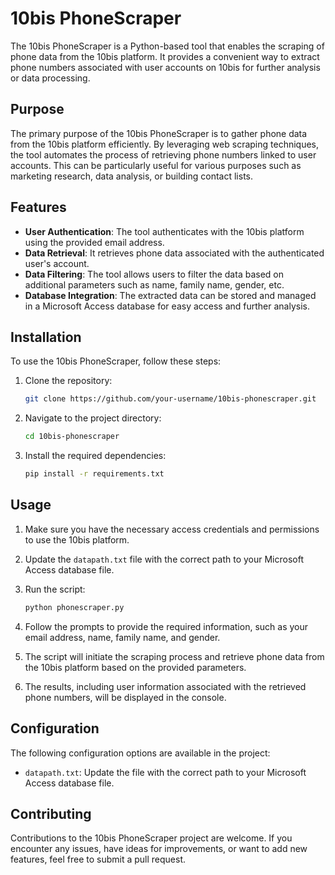 # 10bis PhoneScraper

The 10bis PhoneScraper is a Python-based tool that enables the scraping of phone data from the 10bis platform. It provides a convenient way to extract phone numbers associated with user accounts on 10bis for further analysis or data processing.

## Purpose

The primary purpose of the 10bis PhoneScraper is to gather phone data from the 10bis platform efficiently. By leveraging web scraping techniques, the tool automates the process of retrieving phone numbers linked to user accounts. This can be particularly useful for various purposes such as marketing research, data analysis, or building contact lists.

## Features

- **User Authentication**: The tool authenticates with the 10bis platform using the provided email address.
- **Data Retrieval**: It retrieves phone data associated with the authenticated user's account.
- **Data Filtering**: The tool allows users to filter the data based on additional parameters such as name, family name, gender, etc.
- **Database Integration**: The extracted data can be stored and managed in a Microsoft Access database for easy access and further analysis.

## Installation

To use the 10bis PhoneScraper, follow these steps:

1. Clone the repository:

   ```bash
   git clone https://github.com/your-username/10bis-phonescraper.git
   ```

2. Navigate to the project directory:

   ```bash
   cd 10bis-phonescraper
   ```

3. Install the required dependencies:

   ```bash
   pip install -r requirements.txt
   ```

## Usage

1. Make sure you have the necessary access credentials and permissions to use the 10bis platform.

2. Update the `datapath.txt` file with the correct path to your Microsoft Access database file.

3. Run the script:

   ```bash
   python phonescraper.py
   ```

4. Follow the prompts to provide the required information, such as your email address, name, family name, and gender.

5. The script will initiate the scraping process and retrieve phone data from the 10bis platform based on the provided parameters.

6. The results, including user information associated with the retrieved phone numbers, will be displayed in the console.

## Configuration

The following configuration options are available in the project:

- `datapath.txt`: Update the file with the correct path to your Microsoft Access database file.

## Contributing

Contributions to the 10bis PhoneScraper project are welcome. If you encounter any issues, have ideas for improvements, or want to add new features, feel free to submit a pull request.
